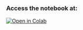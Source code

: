 ### Access the notebook at: 

[![Open in Colab](https://colab.research.google.com/assets/colab-badge.svg)](https://colab.research.google.com/drive/1nztoTv0wQgLn-keBjqBNZwx9u1EfyQV4?usp=sharing)
